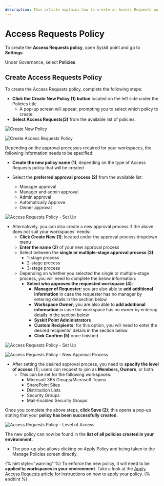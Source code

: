 ```yaml
---
description: This article explains how to create an Access Requests policy in Syskit Point. 
---
```


#  Access Requests Policy

To create the **Access Requests policy**, open Syskit point and go to **Settings**. 

Under Governance, select **Policies**. 

## Create Access Requests Policy

To create the Access Requests policy, complete the following steps:
 * **Click the Create New Policy (1) button** located on the left side under the Policies title.
   * A pop-up screen will appear, prompting you to select which policy to create.
* **Select Access Requests(2)** from the available list of policies.

![Create New Policy](../../.gitbook/assets/create-access-request-new-policy.png)

![Create Access Requests Policy](../../.gitbook/assets/create-access-request-new-policy-ar.png)

Depending on the approval processes required for your workspaces, the following information needs to be specified:

* **Create the new policy name (1)**; depending on the type of Access Requests policy that will be created

* Select the **preferred approval process (2)** from the available list:
     * Manager approval
     * Manager and admin approval
     * Admin approval
     * Automatically Approve
     * Owner approval

![Access Requests Policy - Set Up](../../.gitbook/assets/create-access-request-create-policy-1.png)

* Alternatively, you can also create a new approval process if the above does not suit your workspaces' needs:
  * **Click Create New (1)**; located under the approval process dropdown menu
  * **Enter the name (2)** of your new approval process
  * Select between the **single or multiple-stage approval process (3)**:
    * 1-stage process
    * 2-stage process
    * 3-stage process
  * Depending on whether you selected the single or multiple-stage process, you will need to complete the below information:
    * **Select who approves the requested workspace (4)**:
      * **Manager of Requester**; you are also able to **add additional information** in case the requester has no manager by entering details in the section below
      * **Workspace Owner**; you are also able to **add additional information** in case the workspace has no owner by entering details in the section below
      * **Syskit Point Administrators**
      * **Custom Recipients**; for this option, you will need to enter the desired recipients' details in the section below
      * **Click Confirm (5)** once finished

![Access Requests Policy - Set Up](../../.gitbook/assets/create-access-request-create-new-approval.png)

![Access Requests Policy - New Approval Process](../../.gitbook/assets/create-access-request-create-new-approval-final.png)

* After setting the desired approval process, you need to **specify the level of access** (1); users can request to join as **Members, Owners**, or both. 
  * This can be set for the following workspaces: 
    * Microsoft 365 Groups/Microsoft Teams
    * SharePoint Sites
    * Distribution Lists
    * Security Groups
    * Mail-Enabled Security Groups

Once you complete the above steps, **click Save (2)**; this opens a pop-up stating that your **policy has been successfully created**. 

![Access Requests Policy - Level of Access](../../.gitbook/assets/create-access-request-policy-created.png)

The new policy can now be found in the **list of all policies created in your environment**. 
  * The pop-up also allows clicking on Apply Policy and being taken to the Manage Policies screen directly. 

{% hint style="warning" %}
To enforce the new policy, it will need to be **applied to workspaces in your environment**. Take a look at the [Apply Access Requests article](apply-access-requests-policy.md) for instructions on how to apply your policy.
{% endhint %}
